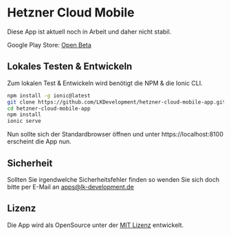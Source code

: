 # Hetzner Cloud Mobile
Diese App ist aktuell noch in Arbeit und daher nicht stabil.

Google Play Store: [Open Beta](https://play.google.com/apps/testing/de.lkdevelopment.hetzner)

## Lokales Testen & Entwickeln
Zum lokalen Test & Entwickeln wird benötigt die NPM & die Ionic CLI.
```bash
npm install -g ionic@latest
git clone https://github.com/LKDevelopment/hetzner-cloud-mobile-app.git
cd hetzner-cloud-mobile-app
npm install
ionic serve
```
Nun sollte sich der Standardbrowser öffnen und unter https://localhost:8100 erscheint die App nun.


## Sicherheit
Sollten Sie irgendwelche Sicherheitsfehler finden so wenden Sie sich doch bitte per E-Mail an apps@lk-development.de

## Lizenz
Die App wird als OpenSource unter der [MIT Lizenz](LICENSE.md) entwickelt.
